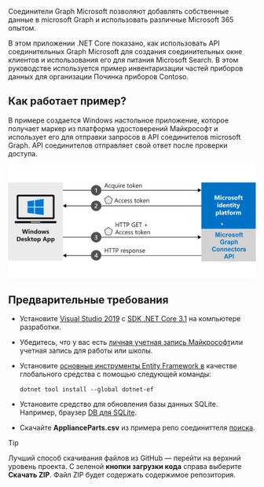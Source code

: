 <!-- markdownlint-disable MD002 MD025 MD041 -->
<!--- # Introduction --->

Соединители Graph Microsoft позволяют добавлять собственные данные в microsoft Graph и использовать различные Microsoft 365 опытом.

В этом приложении .NET Core показано, как использовать API соединительных Graph Microsoft для создания соединительных окне клиентов и использования его для питания Microsoft Search. В этом руководстве используется пример инвентаризации частей приборов данных для организации Починка приборов Contoso.

## <a name="how-does-the-sample-work"></a>Как работает пример?

В примере создается Windows настольное приложение, которое получает маркер из платформа удостоверений Майкрософт и использует его для отправки запросов в API соединителов microsoft Graph. API соединителов отправляет свой ответ после проверки доступа.

![Схема, показывающая Windows, приобретаемое маркером и использующее его для доступа к API соединителов Microsoft Graph.](images/connectors-images/build1.png)

## <a name="prerequisites"></a>Предварительные требования

* Установите [Visual Studio 2019](https://visualstudio.microsoft.com/) с [SDK .NET Core 3.1](https://www.microsoft.com/net/download/core) на компьютере разработки.
* Убедитесь, что у вас есть [личная учетная запись Майкрософт](https://signup.live.com/)или учетная запись для работы или школы.
* Установите [основные инструменты Entity Framework в](/ef/core/miscellaneous/cli/dotnet) качестве глобального средства с помощью следующей команды:

    ```dotnetcli
    dotnet tool install --global dotnet-ef
    ```

* Установите средство для обновления базы данных SQLite. Например, браузер [DB для SQLite](https://sqlitebrowser.org/).
* Скачайте **ApplianceParts.csv** из примера репо соединиттеля [поиска](https://github.com/microsoftgraph/msgraph-search-connector-sample/blob/master/PartsInventoryConnector/ApplianceParts.csv).

> [!TIP]
> Лучший способ скачивания файлов из GitHub — перейти на верхний уровень проекта. С зеленой **кнопки загрузки кода** справа выберите **Скачать ZIP**. Файл ZIP будет содержать содержимое репозитория.
